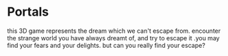 # Portals
this 3D game represents the dream which we can't escape from. encounter the strange world you have always dreamt of, and try to escape it .you may find your fears and your delights. but can you really find your escape?
